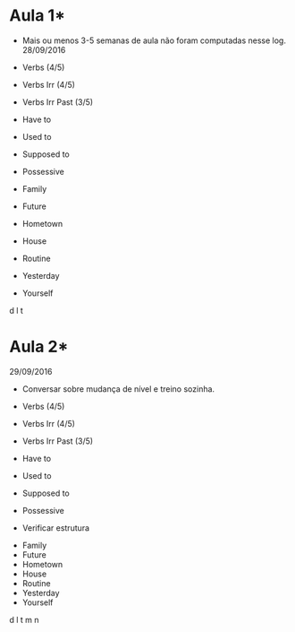 # Aula 1*
* Mais ou menos 3-5 semanas de aula não foram computadas nesse log.
28/09/2016

* Verbs (4/5)
* Verbs Irr (4/5)
* Verbs Irr Past (3/5)

* Have to
* Used to
* Supposed to
* Possessive

* Family
* Future
* Hometown
* House
* Routine
* Yesterday
* Yourself

d
l
t

# Aula 2*
29/09/2016

- Conversar sobre mudança de nível e treino sozinha.

* Verbs (4/5)
* Verbs Irr (4/5)
* Verbs Irr Past (3/5)

* Have to
* Used to
* Supposed to
* Possessive
- Verificar estrutura

* Family
* Future
* Hometown
* House
* Routine
* Yesterday
* Yourself

d
l
t
m
n